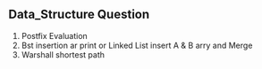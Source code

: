 ## Data_Structure Question

1) Postfix Evaluation
2) Bst insertion ar print or Linked List insert A & B arry and Merge
3) Warshall shortest path

